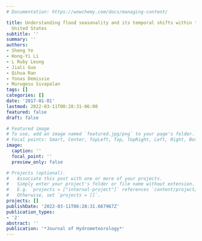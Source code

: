 ```yaml
---
# Documentation: https://wowchemy.com/docs/managing-content/

title: Understanding flood seasonality and its temporal shifts within the contiguous
  United States
subtitle: ''
summary: ''
authors:
- Sheng Ye
- Hong-Yi Li
- L Ruby Leung
- Jiali Guo
- Qihua Ran
- Yonas Demissie
- Murugesu Sivapalan
tags: []
categories: []
date: '2017-01-01'
lastmod: 2022-03-11T00:28:31-06:00
featured: false
draft: false

# Featured image
# To use, add an image named `featured.jpg/png` to your page's folder.
# Focal points: Smart, Center, TopLeft, Top, TopRight, Left, Right, BottomLeft, Bottom, BottomRight.
image:
  caption: ''
  focal_point: ''
  preview_only: false

# Projects (optional).
#   Associate this post with one or more of your projects.
#   Simply enter your project's folder or file name without extension.
#   E.g. `projects = ["internal-project"]` references `content/project/deep-learning/index.md`.
#   Otherwise, set `projects = []`.
projects: []
publishDate: '2022-03-11T06:28:31.667967Z'
publication_types:
- '2'
abstract: ''
publication: '*Journal of Hydrometeorology*'
---
```

